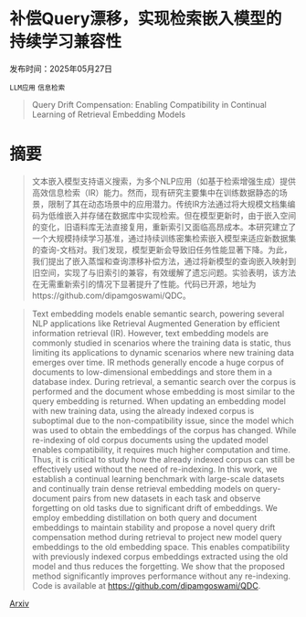 # 补偿Query漂移，实现检索嵌入模型的持续学习兼容性

发布时间：2025年05月27日

`LLM应用` `信息检索`

> Query Drift Compensation: Enabling Compatibility in Continual Learning of Retrieval Embedding Models

# 摘要

> 文本嵌入模型支持语义搜索，为多个NLP应用（如基于检索增强生成）提供高效信息检索（IR）能力。然而，现有研究主要集中在训练数据静态的场景，限制了其在动态场景中的应用潜力。传统IR方法通过将大规模文档集编码为低维嵌入并存储在数据库中实现检索。但在模型更新时，由于嵌入空间的变化，旧语料库无法直接复用，重新索引又面临高昂成本。本研究建立了一个大规模持续学习基准，通过持续训练密集检索嵌入模型来适应新数据集的查询-文档对。我们发现，模型更新会导致旧任务性能显著下降。为此，我们提出了嵌入蒸馏和查询漂移补偿方法，通过将新模型的查询嵌入映射到旧空间，实现了与旧索引的兼容，有效缓解了遗忘问题。实验表明，该方法在无需重新索引的情况下显著提升了性能。代码已开源，地址为https://github.com/dipamgoswami/QDC。

> Text embedding models enable semantic search, powering several NLP applications like Retrieval Augmented Generation by efficient information retrieval (IR). However, text embedding models are commonly studied in scenarios where the training data is static, thus limiting its applications to dynamic scenarios where new training data emerges over time. IR methods generally encode a huge corpus of documents to low-dimensional embeddings and store them in a database index. During retrieval, a semantic search over the corpus is performed and the document whose embedding is most similar to the query embedding is returned. When updating an embedding model with new training data, using the already indexed corpus is suboptimal due to the non-compatibility issue, since the model which was used to obtain the embeddings of the corpus has changed. While re-indexing of old corpus documents using the updated model enables compatibility, it requires much higher computation and time. Thus, it is critical to study how the already indexed corpus can still be effectively used without the need of re-indexing. In this work, we establish a continual learning benchmark with large-scale datasets and continually train dense retrieval embedding models on query-document pairs from new datasets in each task and observe forgetting on old tasks due to significant drift of embeddings. We employ embedding distillation on both query and document embeddings to maintain stability and propose a novel query drift compensation method during retrieval to project new model query embeddings to the old embedding space. This enables compatibility with previously indexed corpus embeddings extracted using the old model and thus reduces the forgetting. We show that the proposed method significantly improves performance without any re-indexing. Code is available at https://github.com/dipamgoswami/QDC.

[Arxiv](https://arxiv.org/abs/2506.00037)
